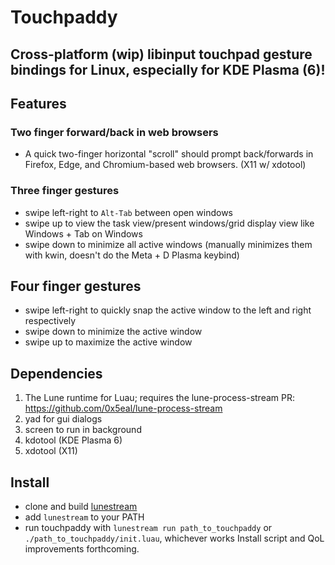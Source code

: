 # Touchpaddy
## Cross-platform (wip) libinput touchpad gesture bindings for Linux, especially for KDE Plasma (6)!

## Features
### Two finger forward/back in web browsers
- A quick two-finger horizontal "scroll" should prompt back/forwards in Firefox, Edge, and Chromium-based web browsers. (X11 w/ xdotool)
### Three finger gestures
- swipe left-right to `Alt-Tab` between open windows
- swipe up to view the task view/present windows/grid display view like Windows + Tab on Windows
- swipe down to minimize all active windows (manually minimizes them with kwin, doesn't do the Meta + D Plasma keybind)
## Four finger gestures
- swipe left-right to quickly snap the active window to the left and right respectively
- swipe down to minimize the active window
- swipe up to maximize the active window

## Dependencies
1. The Lune runtime for Luau; requires the lune-process-stream PR: https://github.com/0x5eal/lune-process-stream
2. yad for gui dialogs
3. screen to run in background
3. kdotool (KDE Plasma 6)
4. xdotool (X11)

## Install
- clone and build [lunestream](https://github.com/0x5eal/lune-process-stream)
- add `lunestream` to your PATH
- run touchpaddy with `lunestream run path_to_touchpaddy` or `./path_to_touchpaddy/init.luau`, whichever works
Install script and QoL improvements forthcoming.
